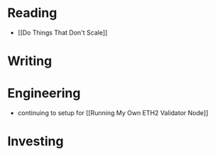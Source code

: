 # Reading
- [[Do Things That Don't Scale]]
# Writing
# Engineering
- continuing to setup for [[Running My Own ETH2 Validator Node]]
# Investing
